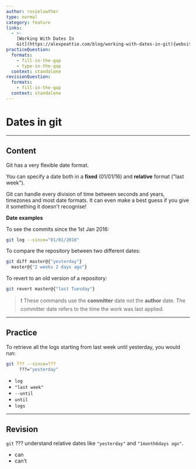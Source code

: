 ```yaml
---
author: rosielowther
type: normal
category: feature
links:
  - >-
    [Working With Dates In
    Git](https://alexpeattie.com/blog/working-with-dates-in-git){website}
practiceQuestion:
  formats:
    - fill-in-the-gap
    - type-in-the-gap
  context: standalone
revisionQuestion:
  formats:
    - fill-in-the-gap
  context: standalone
---
```


# Dates in git


---

## Content

Git has a very flexible date format.

You can specify a date both in a **fixed** (01/01/16) and **relative** format ("last week"). 

Git can handle every division of time between seconds and years, timezones and most date formats. It can even make a best guess if you give it something it doesn't recognise!

**Date examples**

To see the commits since the 1st Jan 2016:

```bash
git log --since="01/01/2016"
```

To compare the repository between two different dates:

```bash
git diff master@{"yesterday"} 
  master@{"2 weeks 2 days ago"}
```

To revert to an old version of a repository:

```bash
git revert master@{"last Tuesday"}
```

> ❗ These commands use the **committer** date not the **author** date. The committer date refers to the time the work was last applied.



---

## Practice

To retrieve all the logs starting from last week until yesterday, you would run:

```bash
git ??? --since=??? 
     ???="yesterday"
```

- `log`
- `"last week"`
- `--until`
- `until`
- `logs`


---

## Revision

`git` ??? understand relative dates like `"yesterday"` and `"1month6days ago"`.

- can
- can’t
